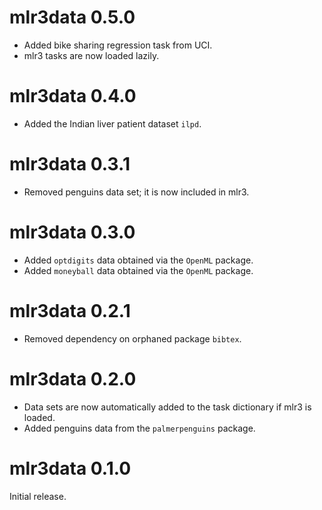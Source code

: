 # mlr3data 0.5.0

* Added bike sharing regression task from UCI.
* mlr3 tasks are now loaded lazily.


# mlr3data 0.4.0

* Added the Indian liver patient dataset `ilpd`.

# mlr3data 0.3.1

* Removed penguins data set; it is now included in mlr3.


# mlr3data 0.3.0

* Added `optdigits` data obtained via the `OpenML` package.
* Added `moneyball` data obtained via the `OpenML` package.

# mlr3data 0.2.1

* Removed dependency on orphaned package `bibtex`.

# mlr3data 0.2.0

* Data sets are now automatically added to the task dictionary if mlr3 is
  loaded.
* Added penguins data from the `palmerpenguins` package.

# mlr3data 0.1.0

Initial release.
